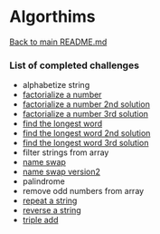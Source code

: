 # Algorthims

[Back to main README.md](../README.md)

### List of completed challenges

- alphabetize string
- [factorialize a number](factorializeNumber.js)
- [factorialize a number 2nd solution](factorializeNumber2.js)
- [factorialize a number 3rd solution](factorializeNumber3.js)
- [find the longest word](findTheLongestWord.js)
- [find the longest word 2nd solution](findTheLongestWord2.js)
- [find the longest word 3rd solution](findTheLongestWord3.js)
- filter strings from array
- [name swap](nameSwap.js)
- [name swap version2](nameSwapv2.js)
- palindrome
- remove odd numbers from array
- [repeat a string](repeatString.js)
- [reverse a string](reverseString.js)
- [triple add](tripleAdd.js)
